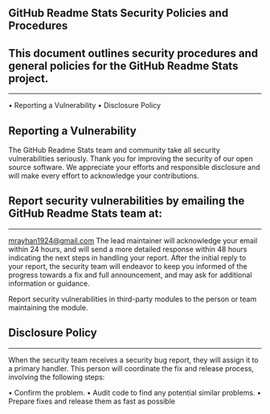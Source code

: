 ## GitHub Readme Stats Security Policies and Procedures
## This document outlines security procedures and general policies for the GitHub Readme Stats project.
---
• Reporting a Vulnerability
• Disclosure Policy
## Reporting a Vulnerability
The GitHub Readme Stats team and community take all security vulnerabilities seriously. Thank you for improving the security of our open source software. We appreciate your efforts and responsible disclosure and will make every effort to acknowledge your contributions.

## Report security vulnerabilities by emailing the GitHub Readme Stats team at:
---
mrayhan1924@gmail.com
The lead maintainer will acknowledge your email within 24 hours, and will send a more detailed response within 48 hours indicating the next steps in handling your report. After the initial reply to your report, the security team will endeavor to keep you informed of the progress towards a fix and full announcement, and may ask for additional information or guidance.

Report security vulnerabilities in third-party modules to the person or team maintaining the module.

## Disclosure Policy
---
When the security team receives a security bug report, they will assign it to a primary handler. This person will coordinate the fix and release process, involving the following steps:

• Confirm the problem.
• Audit code to find any potential similar problems.
• Prepare fixes and release them as fast as possible
